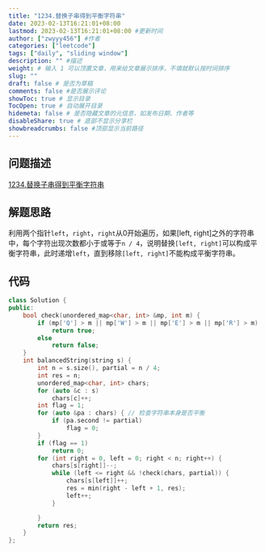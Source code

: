 ```yaml
---
title: "1234.替换子串得到平衡字符串"
date: 2023-02-13T16:21:01+08:00
lastmod: 2023-02-13T16:21:01+08:00 #更新时间
author: ["zwyyy456"] #作者
categories: ["leetcode"]
tags: ["daily", "sliding window"]
description: "" #描述
weight: # 输入 1 可以顶置文章，用来给文章展示排序，不填就默认按时间排序
slug: ""
draft: false # 是否为草稿
comments: false #是否展示评论
showToc: true # 显示目录
TocOpen: true # 自动展开目录
hidemeta: false # 是否隐藏文章的元信息，如发布日期、作者等
disableShare: true # 底部不显示分享栏
showbreadcrumbs: false #顶部显示当前路径
---
```

## 问题描述
[1234.替换子串得到平衡字符串](https://leetcode.cn/problems/replace-the-substring-for-balanced-string/)

## 解题思路
利用两个指针`left`，`right`，`right`从0开始遍历，如果[left, right]之外的字符串中，每个字符出现次数都小于或等于`n / 4`，说明替换`[left, right]`可以构成平衡字符串，此时递增`left`，直到移除`[left, right]`不能构成平衡字符串。

## 代码
```cpp
class Solution {
public:
    bool check(unordered_map<char, int> &mp, int m) {
        if (mp['Q'] > m || mp['W'] > m || mp['E'] > m || mp['R'] > m)
            return true;
        else
            return false;
    }
    int balancedString(string s) {
        int n = s.size(), partial = n / 4;
        int res = n;
        unordered_map<char, int> chars;
        for (auto &c : s)
            chars[c]++;
        int flag = 1;
        for (auto &pa : chars) { // 检查字符串本身是否平衡
            if (pa.second != partial)
                flag = 0;
        }
        if (flag == 1)
            return 0;
        for (int right = 0, left = 0; right < n; right++) {
            chars[s[right]]--;
            while (left <= right && !check(chars, partial)) {
                chars[s[left]]++;
                res = min(right - left + 1, res);
                left++;  
            }

        }
        return res;
    }
};
```
